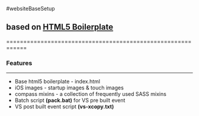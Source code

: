 #websiteBaseSetup
## based on [HTML5 Boilerplate](http://html5boilerplate.com)
============================================================

### Features
------------
* Base html5 boilerplate - index.html
* iOS images - startup images & touch images
* compass mixins - a collection of frequently used SASS mixins
* Batch script __(pack.bat)__ for VS pre built event
* VS post built event script __(vs-xcopy.txt)__